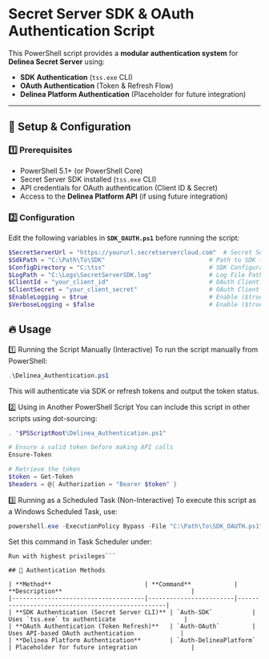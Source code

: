 # Secret Server SDK & OAuth Authentication Script

This PowerShell script provides a **modular authentication system** for **Delinea Secret Server** using:
- **SDK Authentication** (`tss.exe` CLI)
- **OAuth Authentication** (Token & Refresh Flow)
- **Delinea Platform Authentication** (Placeholder for future integration)

---

## 🚀 **Setup & Configuration**
### **1️⃣ Prerequisites**
- PowerShell 5.1+ (or PowerShell Core)
- Secret Server SDK installed (`tss.exe` CLI)
- API credentials for OAuth authentication (Client ID & Secret)
- Access to the **Delinea Platform API** (if using future integration)

### **2️⃣ Configuration**
Edit the following variables in **`SDK_OAUTH.ps1`** before running the script:

```powershell
$SecretServerUrl = "https://yoururl.secretservercloud.com"  # Secret Server URL
$SdkPath = "C:\Path\To\SDK"                             # Path to SDK (`tss.exe`)
$ConfigDirectory = "C:\tss"                             # SDK Configuration Directory
$LogPath = "C:\Logs\SecretServerSDK.log"                # Log File Path
$ClientId = "your_client_id"                            # OAuth Client ID
$ClientSecret = "your_client_secret"                    # OAuth Client Secret
$EnableLogging = $true                                  # Enable ($true) or disable ($false) logging
$VerboseLogging = $false                                # Enable ($true) for detailed logging
```
## 🔥 Usage
1️⃣ Running the Script Manually (Interactive)
To run the script manually from PowerShell:

```powershell
.\Delinea_Authentication.ps1
```
This will authenticate via SDK or refresh tokens and output the token status.

2️⃣ Using in Another PowerShell Script
You can include this script in other scripts using dot-sourcing:

```powershell
. "$PSScriptRoot\Delinea_Authentication.ps1"

# Ensure a valid token before making API calls
Ensure-Token

# Retrieve the token
$token = Get-Token
$headers = @{ Authorization = "Bearer $token" }
```

3️⃣ Running as a Scheduled Task (Non-Interactive)
To execute this script as a Windows Scheduled Task, use:

```powershell
powershell.exe -ExecutionPolicy Bypass -File "C:\Path\To\SDK_OAUTH.ps1"
```
Set this command in Task Scheduler under:

```Run whether user is logged on or not
Run with highest privileges```

## 🔐 Authentication Methods

| **Method**                          | **Command**            | **Description**                                    |
|-------------------------------------|------------------------|--------------------------------------------------|
| **SDK Authentication (Secret Server CLI)** | `Auth-SDK`           | Uses `tss.exe` to authenticate                   |
| **OAuth Authentication (Token Refresh)**   | `Auth-OAuth`         | Uses API-based OAuth authentication             |
| **Delinea Platform Authentication**        | `Auth-DelineaPlatform` | Placeholder for future integration               |


                                          
